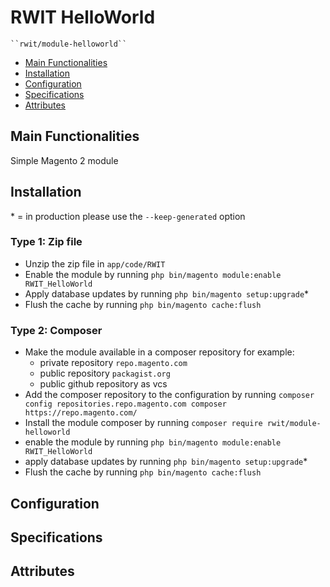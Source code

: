 # RWIT HelloWorld

    ``rwit/module-helloworld``

 - [Main Functionalities](#markdown-header-main-functionalities)
 - [Installation](#markdown-header-installation)
 - [Configuration](#markdown-header-configuration)
 - [Specifications](#markdown-header-specifications)
 - [Attributes](#markdown-header-attributes)


## Main Functionalities
Simple Magento 2 module

## Installation
\* = in production please use the `--keep-generated` option

### Type 1: Zip file

 - Unzip the zip file in `app/code/RWIT`
 - Enable the module by running `php bin/magento module:enable RWIT_HelloWorld`
 - Apply database updates by running `php bin/magento setup:upgrade`\*
 - Flush the cache by running `php bin/magento cache:flush`

### Type 2: Composer

 - Make the module available in a composer repository for example:
    - private repository `repo.magento.com`
    - public repository `packagist.org`
    - public github repository as vcs
 - Add the composer repository to the configuration by running `composer config repositories.repo.magento.com composer https://repo.magento.com/`
 - Install the module composer by running `composer require rwit/module-helloworld`
 - enable the module by running `php bin/magento module:enable RWIT_HelloWorld`
 - apply database updates by running `php bin/magento setup:upgrade`\*
 - Flush the cache by running `php bin/magento cache:flush`


## Configuration




## Specifications




## Attributes



